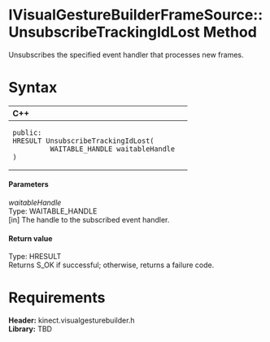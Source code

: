 IVisualGestureBuilderFrameSource::UnsubscribeTrackingIdLost Method  
==================================================================  

Unsubscribes the specified event handler that processes new frames. <span id="syntaxSection"></span>

Syntax  
======  

<table>
<colgroup>
<col width="100%" />
</colgroup>
<thead>
<tr class="header">
<th align="left">C++</th>
</tr>
</thead>
<tbody>
<tr class="odd">
<td align="left"><pre><code>public:  
HRESULT UnsubscribeTrackingIdLost(  
         WAITABLE_HANDLE waitableHandle  
)</code></pre></td>
</tr>
</tbody>
</table>

<span id="ID4EG"></span>
#### Parameters  

*waitableHandle*    
Type: WAITABLE\_HANDLE  
[in] The handle to the subscribed event handler.  

<span id="ID4EP"></span>
#### Return value  

Type: HRESULT  
Returns S\_OK if successful; otherwise, returns a failure code.  

<span id="requirements"></span>

Requirements  
============  

**Header:** kinect.visualgesturebuilder.h  
**Library:** TBD  



<!--Please do not edit the data in the comment block below.-->
<!--
TOCTitle : UnsubscribeTrackingIdLost Method
RLTitle : IVisualGestureBuilderFrameSource::UnsubscribeTrackingIdLost Method
KeywordK : UnsubscribeTrackingIdLost method
KeywordK : IVisualGestureBuilderFrameSource::UnsubscribeTrackingIdLost method
KeywordF : IVisualGestureBuilderFrameSource::UnsubscribeTrackingIdLost
KeywordF : UnsubscribeTrackingIdLost
KeywordF : Microsoft.Kinect.visualgesturebuilder.IVisualGestureBuilderFrameSource.UnsubscribeTrackingIdLost(WAITABLE_HANDLE)
KeywordA : M:Microsoft.Kinect.visualgesturebuilder.IVisualGestureBuilderFrameSource.UnsubscribeTrackingIdLost(WAITABLE_HANDLE)
AssetID : M:Microsoft.Kinect.visualgesturebuilder.IVisualGestureBuilderFrameSource.UnsubscribeTrackingIdLost(WAITABLE_HANDLE)
Locale : en-us
CommunityContent : 1
APIType : Managed
APILocation : 
APIName : Microsoft.Kinect.visualgesturebuilder.IVisualGestureBuilderFrameSource::UnsubscribeTrackingIdLost
TargetOS : Windows
TopicType : kbSyntax
DevLang : C++
DocSet : K4Wv2
ProjType : K4Wv2Proj
Technology : Kinect for Windows
Product : Kinect for Windows SDK v2
productversion : 20
-->
